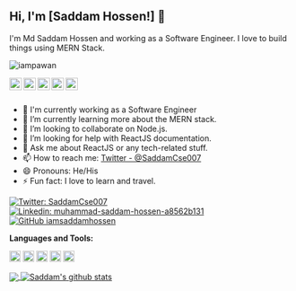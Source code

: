 ## Hi, I'm [Saddam Hossen!] 👋

I'm Md Saddam Hossen and working as a Software Engineer. I love to build things using MERN Stack. 

<p align="left"> <img src="https://komarev.com/ghpvc/?username=iampawan&label=Views&color=blue&style=plastic" alt="iampawan" /> </p>

<a href="https://twitter.com/SaddamCse007">
  <img align="left" alt="Saddam's Twitter" width="22px" src="https://cdn.jsdelivr.net/npm/simple-icons@v3/icons/twitter.svg" />
</a>
<a href="https://linkedin.com/in/muhammad-saddam-hossen-a8562b131">
  <img align="left" alt="Saddam's Linkdein" width="22px" src="https://cdn.jsdelivr.net/npm/simple-icons@v3/icons/linkedin.svg" />
</a>
<a href="https://github.com/iamsaddamhossen">
  <img align="left" alt="Saddam's Github" width="22px" src="https://cdn.jsdelivr.net/npm/simple-icons@v3/icons/github.svg" />
</a>
<a href="https://instagram.com/saddam.wp/">
  <img align="left" alt="Saddam's Instagram" width="22px" src="https://cdn.jsdelivr.net/npm/simple-icons@v3/icons/instagram.svg" />
</a>
<a href="https://www.facebook.com/saddam.io/">
  <img align="left" alt="Saddam's Facebook" width="22px" src="https://cdn.jsdelivr.net/npm/simple-icons@v3/icons/facebook.svg" />
</a>


<br/>
<br/>


- 🔭 I'm currently working as a Software Engineer
- 🌱 I’m currently learning more about the MERN stack.
- 👯 I’m looking to collaborate on Node.js.
- 🤔 I’m looking for help with ReactJS documentation.
- 💬 Ask me about ReactJS or any tech-related stuff.
- 📫 How to reach me: [Twitter - @SaddamCse007](https://twitter.com/SaddamCse007) 
- 😄 Pronouns: He/His
- ⚡ Fun fact: I love to learn and travel.

[![Twitter: SaddamCse007](https://img.shields.io/twitter/follow/SaddamCse007?style=social)](https://twitter.com/SaddamCse007)
[![Linkedin: muhammad-saddam-hossen-a8562b131](https://img.shields.io/badge/-imsaddam-blue?style=flat-square&logo=Linkedin&logoColor=white&link=https://www.linkedin.com/in/muhammad-saddam-hossen-a8562b131/)](https://www.linkedin.com/in/muhammad-saddam-hossen-a8562b131/)
[![GitHub iamsaddamhossen](https://img.shields.io/github/followers/iamsaddamhossen?label=follow&style=social)](https://github.com/iamsaddamhossen)



**Languages and Tools:**  

<code><img height="20" src="https://camo.githubusercontent.com/bdc2ad7847367dd9c66145d51470095066fcb1ac514b26e2a2785f7ae96a1f1f/68747470733a2f2f696d672e736869656c64732e696f2f62616467652f2d4e6f64656a732d3343383733413f7374796c653d666f722d7468652d6261646765266c6162656c436f6c6f723d626c61636b266c6f676f3d6e6f64652e6a73266c6f676f436f6c6f723d334338373341"></code>
<code><img height="20" src="https://camo.githubusercontent.com/8e4a668bb3e69b0ab12ff19e5038b089ea85543993268a965f6cebe6ca2b4d9a/68747470733a2f2f696d672e736869656c64732e696f2f62616467652f2d52656163742d3631444246423f7374796c653d666f722d7468652d6261646765266c6162656c436f6c6f723d626c61636b266c6f676f3d7265616374266c6f676f436f6c6f723d363144424642"></code>
<code><img height="20" src="https://camo.githubusercontent.com/82cd498d68f1929233bffb5d3bd2229cb0a97728b4983ee3a607c1941a9c9b7b/68747470733a2f2f696d672e736869656c64732e696f2f62616467652f2d4a6176617363726970742d4630444234463f7374796c653d666f722d7468652d6261646765266c6162656c436f6c6f723d626c61636b266c6f676f3d6a617661736372697074266c6f676f436f6c6f723d463044423446"></code>
<code><img height="20" src="https://camo.githubusercontent.com/eb9f63e1e5baf35cfd84596d4e7d24395b2011b40691fc3f7eb30abb34dda9d8/68747470733a2f2f696d672e736869656c64732e696f2f62616467652f2d547970657363726970742d3030376163633f7374796c653d666f722d7468652d6261646765266c6162656c436f6c6f723d626c61636b266c6f676f3d74797065736372697074266c6f676f436f6c6f723d303037616363"></code>
<code><img height="20" src="https://camo.githubusercontent.com/da8e0787234adaa162523caf0961eef47613c0a916ea04c26f55fa64b3012d00/68747470733a2f2f696d672e736869656c64732e696f2f62616467652f2d4772617068516c2d6535333561623f7374796c653d666f722d7468652d6261646765266c6162656c436f6c6f723d626c61636b266c6f676f3d6e6f64652e6a73266c6f676f436f6c6f723d653533356162"></code>


<a href="https://github.com/iamsaddamhossen">
  <img align="center" src="https://github-readme-stats.vercel.app/api/top-langs/?username=iamsaddamhossen&theme=light&hide_langs_below=1" />
</a>
<a href="https://github.com/iamsaddamhossen">
 <img align="center" src="https://github-readme-stats.vercel.app/api?username=iamsaddamhossen&show_icons=true&theme=light&line_height=27" alt="Saddam's github stats"/>
</a>


